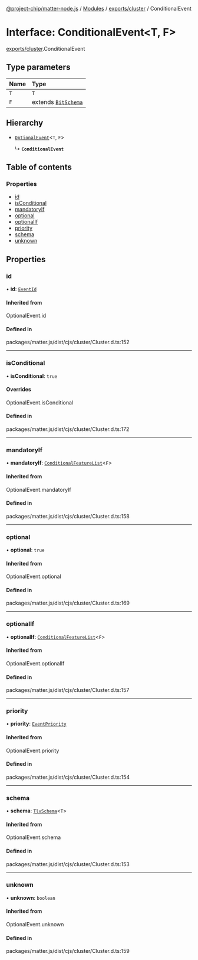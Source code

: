 [@project-chip/matter-node.js](../README.md) / [Modules](../modules.md) / [exports/cluster](../modules/exports_cluster.md) / ConditionalEvent

# Interface: ConditionalEvent<T, F\>

[exports/cluster](../modules/exports_cluster.md).ConditionalEvent

## Type parameters

| Name | Type |
| :------ | :------ |
| `T` | `T` |
| `F` | extends [`BitSchema`](../modules/exports_schema.md#bitschema) |

## Hierarchy

- [`OptionalEvent`](../modules/exports_cluster.md#optionalevent)<`T`, `F`\>

  ↳ **`ConditionalEvent`**

## Table of contents

### Properties

- [id](exports_cluster.ConditionalEvent.md#id)
- [isConditional](exports_cluster.ConditionalEvent.md#isconditional)
- [mandatoryIf](exports_cluster.ConditionalEvent.md#mandatoryif)
- [optional](exports_cluster.ConditionalEvent.md#optional)
- [optionalIf](exports_cluster.ConditionalEvent.md#optionalif)
- [priority](exports_cluster.ConditionalEvent.md#priority)
- [schema](exports_cluster.ConditionalEvent.md#schema)
- [unknown](exports_cluster.ConditionalEvent.md#unknown)

## Properties

### id

• **id**: [`EventId`](../modules/exports_datatype.md#eventid)

#### Inherited from

OptionalEvent.id

#### Defined in

packages/matter.js/dist/cjs/cluster/Cluster.d.ts:152

___

### isConditional

• **isConditional**: ``true``

#### Overrides

OptionalEvent.isConditional

#### Defined in

packages/matter.js/dist/cjs/cluster/Cluster.d.ts:172

___

### mandatoryIf

• **mandatoryIf**: [`ConditionalFeatureList`](../modules/exports_cluster.md#conditionalfeaturelist)<`F`\>

#### Inherited from

OptionalEvent.mandatoryIf

#### Defined in

packages/matter.js/dist/cjs/cluster/Cluster.d.ts:158

___

### optional

• **optional**: ``true``

#### Inherited from

OptionalEvent.optional

#### Defined in

packages/matter.js/dist/cjs/cluster/Cluster.d.ts:169

___

### optionalIf

• **optionalIf**: [`ConditionalFeatureList`](../modules/exports_cluster.md#conditionalfeaturelist)<`F`\>

#### Inherited from

OptionalEvent.optionalIf

#### Defined in

packages/matter.js/dist/cjs/cluster/Cluster.d.ts:157

___

### priority

• **priority**: [`EventPriority`](../enums/exports_cluster.EventPriority.md)

#### Inherited from

OptionalEvent.priority

#### Defined in

packages/matter.js/dist/cjs/cluster/Cluster.d.ts:154

___

### schema

• **schema**: [`TlvSchema`](../classes/exports_tlv.TlvSchema.md)<`T`\>

#### Inherited from

OptionalEvent.schema

#### Defined in

packages/matter.js/dist/cjs/cluster/Cluster.d.ts:153

___

### unknown

• **unknown**: `boolean`

#### Inherited from

OptionalEvent.unknown

#### Defined in

packages/matter.js/dist/cjs/cluster/Cluster.d.ts:159
